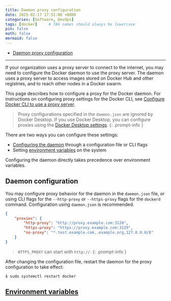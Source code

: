 ```yaml
---
title: Daemon proxy configuration
date: 2025-02-17 17:51:00 +0800
categories: [Software, DevOps]
tags: [docker]     # TAG names should always be lowercase
pin: false
math: false
mermaid: false
---
```


- [Daemon proxy configuration](https://docs.docker.com/engine/daemon/proxy/)

---

If your organization uses a proxy server to connect to the internet, you may need to
configure the Docker daemon to use the proxy server. The daemon uses a proxy server to
access images stored on Docker Hub and other registries, and to reach other nodes in a Docker swarm.

This page describes how to configure a proxy for the Docker daemon. For instructions on
configuring proxy settings for the Docker CLI, see [Configure Docker CLI to use a proxy server](https://docs.docker.com/engine/cli/proxy/).

> Proxy configurations specified in the `daemon.json` are ignored by Docker Desktop.
> If you use Docker Desktop, you can configure proxies using the [Docker Desktop settings](https://docs.docker.com/desktop/settings-and-maintenance/settings/#proxies).
{: .prompt-info }


There are two ways you can configure these settings:
- [Configuring the daemon](#daemon-configuration) through a configuration file or CLI flags
- Setting [environment variables](#environment-variables) on the system

Configuring the daemon directly takes precedence over environment variables.

## Daemon configuration

You may configure proxy behavior for the daemon in the `daemon.json` file,
or using CLI flags for the `--http-proxy` or `--https-proxy` flags for the `dockerd` command.
Configuration using `daemon.json` is recommended.

```json
{
    "proxies": {
        "http-proxy": "http://proxy.example.com:3128",
        "https-proxy": "https://proxy.example.com:3129",
        "no-proxy": "*.test.example.com,.example.org,127.0.0.0/8"
    }
}
```

> `HTTPS_PROXY` can start with `http://`.
{: .prompt-info }

After changing the configuration file, restart the daemon for the proxy configuration to take effect:

```
$ sudo systemctl restart docker
```

## [Environment variables](https://docs.docker.com/engine/daemon/proxy/#environment-variables)
